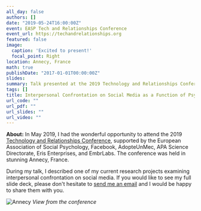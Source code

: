 ```yaml
---
all_day: false
authors: []
date: "2019-05-24T16:00:00Z"
event: EASP Tech and Relationships Conference
event_url: https://techandrelationships.org
featured: false
image:
  caption: 'Excited to present!'
  focal_point: Right
location: Annecy, France
math: true
publishDate: "2017-01-01T00:00:00Z"
slides: 
summary: Talk presented at the 2019 Technology and Relationships Conference
tags: []
title: Interpersonal Confrontation on Social Media as a Function of Psychological Distance
url_code: ""
url_pdf: ""
url_slides: ""
url_video: ""
---
```


**About:** In May 2019, I had the wonderful opportunity to attend the 2019 [Technology and Relationships Conference](https://techandrelationships.org/), supported by the European Association of Social Psychology, Facebook, AdopteUnMec, APA Science Directorate, Eris Enterprises, and EmbrLabs. The conference was held in stunning Annecy, France. 

During my talk, I described one of my current research projects examining interpersonal confrontation on social media. If you would like to see my full slide deck, please don't hesitate to [send me an email](mailto:susac@umich.edu?Subject=slides) and I would be happy to share them with you.

 ![Annecy](annecy.jpeg)
 *View from the conference*